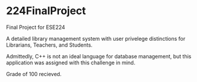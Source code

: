 # 224FinalProject
Final Project for ESE224

A detailed library management system with user privelege distinctions for Librarians, Teachers, and Students.

Admittedly, C++ is not an ideal language for database management, but this application was assigned with this challenge in mind.

Grade of 100 recieved.
